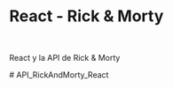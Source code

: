 <h1>React - Rick & Morty</h1>
<br />
<img src='' alt='' />
<p>React y la API de Rick & Morty</p>
<a href='' target='_blank'></a>
# API_RickAndMorty_React

